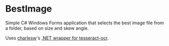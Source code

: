 # BestImage
Simple C# Windows Forms application that selects the best image file from a folder, based on size and skew angle.

Uses [charlesw](http://github.com/charlesw)'s [.NET wrapper for tesseract-ocr](http://github.com/charlesw/tesseract).